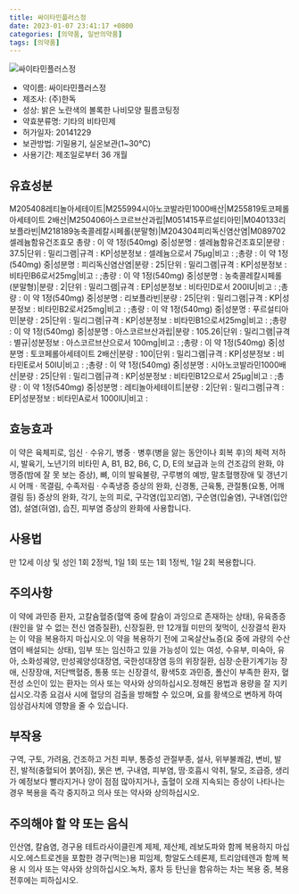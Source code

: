 ```yaml
---
title: 싸이타민플러스정
date: 2023-01-07 23:41:17 +0800
categories: [의약품, 일반의약품]
tags: [의약품]
---
```

![싸이타민플러스정](https://nedrug.mfds.go.kr/pbp/cmn/itemImageDownload/153943915618600001)

- 약이름: 싸이타민플러스정
- 제조사: (주)한독
- 성상: 밝은 노란색의 볼록한 나비모양 필름코팅정
- 약효분류명: 기타의 비타민제
- 허가일자: 20141229
- 보관방법: 기밀용기, 실온보관(1~30℃)
- 사용기간: 제조일로부터 36 개월
## 유효성분
M205408레티놀아세테이트|M255994시아노코발라민1000배산|M255819토코페롤아세테이트 2배산|M250406아스코르브산과립|M051415푸르설티아민|M040133리보플라빈|M218189농축콜레칼시페롤(분말형)|M204304피리독신염산염|M089702셀레늄함유건조효모
총량 : 이 약 1정(540mg) 중|성분명 : 셀레늄함유건조효모|분량 : 37.5|단위 : 밀리그램|규격 : KP|성분정보 : 셀레늄으로서 75μg|비고 : ;총량 : 이 약 1정(540mg) 중|성분명 : 피리독신염산염|분량 : 25|단위 : 밀리그램|규격 : KP|성분정보 : 비타민B6로서25mg|비고 : ;총량 : 이 약 1정(540mg) 중|성분명 : 농축콜레칼시페롤(분말형)|분량 : 2|단위 : 밀리그램|규격 : EP|성분정보 : 비타민D로서 200IU|비고 : ;총량 : 이 약 1정(540mg) 중|성분명 : 리보플라빈|분량 : 25|단위 : 밀리그램|규격 : KP|성분정보 : 비타민B2로서25mg|비고 : ;총량 : 이 약 1정(540mg) 중|성분명 : 푸르설티아민|분량 : 25|단위 : 밀리그램|규격 : KP|성분정보 : 비타민B1으로서25mg|비고 : ;총량 : 이 약 1정(540mg) 중|성분명 : 아스코르브산과립|분량 : 105.26|단위 : 밀리그램|규격 : 별규|성분정보 : 아스코르브산으로서 100mg|비고 : ;총량 : 이 약 1정(540mg) 중|성분명 : 토코페롤아세테이트 2배산|분량 : 100|단위 : 밀리그램|규격 : KP|성분정보 : 비타민E로서 50IU|비고 : ;총량 : 이 약 1정(540mg) 중|성분명 : 시아노코발라민1000배산|분량 : 25|단위 : 밀리그램|규격 : KP|성분정보 : 비타민B12으로서 25μg|비고 : ;총량 : 이 약 1정(540mg) 중|성분명 : 레티놀아세테이트|분량 : 2|단위 : 밀리그램|규격 : EP|성분정보 : 비타민A로서 1000IU|비고 :
## 효능효과
이 약은 육체피로, 임신ㆍ수유기, 병중ㆍ병후(병을 앓는 동안이나 회복 후)의 체력 저하 시, 발육기, 노년기의 비타민 A, B1, B2, B6, C, D, E의 보급과 눈의 건조감의 완화, 야맹증(밤에 잘 못 보는 증상), 뼈, 이의 발육불량, 구루병의 예방, 말초혈행장애 및 갱년기시 어깨 ‧ 목결림, 수족저림 ‧ 수족냉증 증상의 완화, 신경통, 근육통, 관절통(요통, 어깨결림 등) 증상의 완화, 각기, 눈의 피로, 구각염(입꼬리염), 구순염(입술염), 구내염(입안염), 설염(혀염), 습진, 피부염 증상의 완화에 사용합니다.
## 사용법
만 12세 이상 및 성인 1회 2정씩, 1일 1회 또는 1회 1정씩, 1일 2회 복용합니다.
## 주의사항
이 약에 과민증 환자, 고칼슘혈증(혈액 중에 칼슘이 과잉으로 존재하는 상태), 유육종증(원인을 알 수 없는 전신 염증질환), 신장질환, 만 12개월 미만의 젖먹이, 신장결석 환자는 이 약을 복용하지 마십시오.이 약을 복용하기 전에 고옥살산뇨증(요 중에 과량의 수산염이 배설되는 상태), 임부 또는 임신하고 있을 가능성이 있는 여성, 수유부, 미숙아, 유아, 소화성궤양, 만성궤양성대장염, 국한성대장염 등의 위장질환, 심장·순환기계기능 장애, 신장장애, 저단백혈증, 통풍 또는 신장결석, 황색5호 과민증, 폴산이 부족한 환자, 혈전성 소인이 있는 환자는 의사 또는 약사와 상의하십시오.정해진 용법과 용량을 잘 지키십시오.각종 요검사 시에 혈당의 검출을 방해할 수 있으며, 요를 황색으로 변하게 하여 임상검사치에 영향을 줄 수 있습니다.
## 부작용
구역, 구토, 가려움, 건조하고 거친 피부, 통증성 관절부종, 설사, 위부불쾌감, 변비, 발진, 발적(충혈되어 붉어짐), 묽은 변, 구내염, 피부염, 땀·호흡시 악취, 탈모, 조급증, 생리가 예정보다 빨라지거나 양이 점점 많아지거나, 출혈이 오래 지속되는 증상이 나타나는 경우 복용을 즉각 중지하고 의사 또는 약사와 상의하십시오.
## 주의해야 할 약 또는 음식
인산염, 칼슘염, 경구용 테트라사이클린계 제제, 제산제, 레보도파와 함께 복용하지 마십시오.에스트로겐을 포함한 경구(먹는)용 피임제, 항알도스테론제, 트리암테렌과 함께 복용 시 의사 또는 약사와 상의하십시오.녹차, 홍차 등 탄닌을 함유하는 차는 복용 중, 복용 전후에는 피하십시오.
